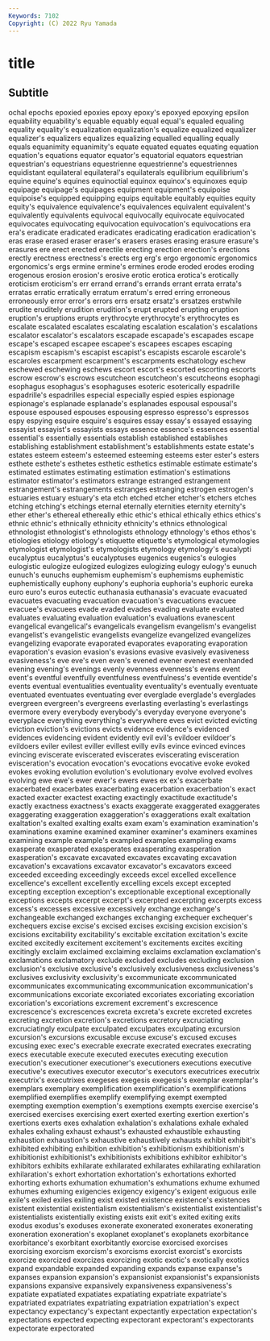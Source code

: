 ```yaml
---
Keywords: 7102
Copyright: (C) 2022 Ryu Yamada
---
```



# title

## Subtitle
ochal epochs epoxied epoxies epoxy epoxy's epoxyed
epoxying epsilon equability equability's equable equably equal equal's equaled equaling
equality equality's equalization equalization's equalize equalized equalizer equalizer's equalizers equalizes
equalizing equalled equalling equally equals equanimity equanimity's equate equated equates
equating equation equation's equations equator equator's equatorial equators equestrian equestrian's
equestrians equestrienne equestrienne's equestriennes equidistant equilateral equilateral's equilaterals equilibrium equilibrium's
equine equine's equines equinoctial equinox equinox's equinoxes equip equipage equipage's
equipages equipment equipment's equipoise equipoise's equipped equipping equips equitable equitably
equities equity equity's equivalence equivalence's equivalences equivalent equivalent's equivalently equivalents
equivocal equivocally equivocate equivocated equivocates equivocating equivocation equivocation's equivocations era
era's eradicate eradicated eradicates eradicating eradication eradication's eras erase erased
eraser eraser's erasers erases erasing erasure erasure's erasures ere erect
erected erectile erecting erection erection's erections erectly erectness erectness's erects
erg erg's ergo ergonomic ergonomics ergonomics's ergs ermine ermine's ermines
erode eroded erodes eroding erogenous erosion erosion's erosive erotic erotica
erotica's erotically eroticism eroticism's err errand errand's errands errant errata
errata's erratas erratic erratically erratum erratum's erred erring erroneous erroneously
error error's errors errs ersatz ersatz's ersatzes erstwhile erudite eruditely
erudition erudition's erupt erupted erupting eruption eruption's eruptions erupts erythrocyte
erythrocyte's erythrocytes es escalate escalated escalates escalating escalation escalation's escalations
escalator escalator's escalators escapade escapade's escapades escape escape's escaped escapee
escapee's escapees escapes escaping escapism escapism's escapist escapist's escapists escarole
escarole's escaroles escarpment escarpment's escarpments eschatology eschew eschewed eschewing eschews
escort escort's escorted escorting escorts escrow escrow's escrows escutcheon escutcheon's
escutcheons esophagi esophagus esophagus's esophaguses esoteric esoterically espadrille espadrille's espadrilles
especial especially espied espies espionage espionage's esplanade esplanade's esplanades espousal
espousal's espouse espoused espouses espousing espresso espresso's espressos espy espying
esquire esquire's esquires essay essay's essayed essaying essayist essayist's essayists
essays essence essence's essences essential essential's essentially essentials establish established
establishes establishing establishment establishment's establishments estate estate's estates esteem esteem's
esteemed esteeming esteems ester ester's esters esthete esthete's esthetes esthetic
esthetics estimable estimate estimate's estimated estimates estimating estimation estimation's estimations
estimator estimator's estimators estrange estranged estrangement estrangement's estrangements estranges estranging
estrogen estrogen's estuaries estuary estuary's eta etch etched etcher etcher's
etchers etches etching etching's etchings eternal eternally eternities eternity eternity's
ether ether's ethereal ethereally ethic ethic's ethical ethically ethics ethics's
ethnic ethnic's ethnically ethnicity ethnicity's ethnics ethnological ethnologist ethnologist's ethnologists
ethnology ethnology's ethos ethos's etiologies etiology etiology's etiquette etiquette's etymological
etymologies etymologist etymologist's etymologists etymology etymology's eucalypti eucalyptus eucalyptus's eucalyptuses
eugenics eugenics's eulogies eulogistic eulogize eulogized eulogizes eulogizing eulogy eulogy's
eunuch eunuch's eunuchs euphemism euphemism's euphemisms euphemistic euphemistically euphony euphony's
euphoria euphoria's euphoric eureka euro euro's euros eutectic euthanasia euthanasia's
evacuate evacuated evacuates evacuating evacuation evacuation's evacuations evacuee evacuee's evacuees
evade evaded evades evading evaluate evaluated evaluates evaluating evaluation evaluation's
evaluations evanescent evangelical evangelical's evangelicals evangelism evangelism's evangelist evangelist's evangelistic
evangelists evangelize evangelized evangelizes evangelizing evaporate evaporated evaporates evaporating evaporation
evaporation's evasion evasion's evasions evasive evasively evasiveness evasiveness's eve eve's
even even's evened evener evenest evenhanded evening evening's evenings evenly
evenness evenness's evens event event's eventful eventfully eventfulness eventfulness's eventide
eventide's events eventual eventualities eventuality eventuality's eventually eventuate eventuated eventuates
eventuating ever everglade everglade's everglades evergreen evergreen's evergreens everlasting everlasting's
everlastings evermore every everybody everybody's everyday everyone everyone's everyplace everything
everything's everywhere eves evict evicted evicting eviction eviction's evictions evicts
evidence evidence's evidenced evidences evidencing evident evidently evil evil's evildoer
evildoer's evildoers eviler evilest eviller evillest evilly evils evince evinced
evinces evincing eviscerate eviscerated eviscerates eviscerating evisceration evisceration's evocation evocation's
evocations evocative evoke evoked evokes evoking evolution evolution's evolutionary evolve
evolved evolves evolving ewe ewe's ewer ewer's ewers ewes ex
ex's exacerbate exacerbated exacerbates exacerbating exacerbation exacerbation's exact exacted exacter
exactest exacting exactingly exactitude exactitude's exactly exactness exactness's exacts exaggerate
exaggerated exaggerates exaggerating exaggeration exaggeration's exaggerations exalt exaltation exaltation's exalted
exalting exalts exam exam's examination examination's examinations examine examined examiner
examiner's examiners examines examining example example's exampled examples exampling exams
exasperate exasperated exasperates exasperating exasperation exasperation's excavate excavated excavates excavating
excavation excavation's excavations excavator excavator's excavators exceed exceeded exceeding exceedingly
exceeds excel excelled excellence excellence's excellent excellently excelling excels except
excepted excepting exception exception's exceptionable exceptional exceptionally exceptions excepts excerpt
excerpt's excerpted excerpting excerpts excess excess's excesses excessive excessively exchange
exchange's exchangeable exchanged exchanges exchanging exchequer exchequer's exchequers excise excise's
excised excises excising excision excision's excisions excitability excitability's excitable excitation
excitation's excite excited excitedly excitement excitement's excitements excites exciting excitingly
exclaim exclaimed exclaiming exclaims exclamation exclamation's exclamations exclamatory exclude excluded
excludes excluding exclusion exclusion's exclusive exclusive's exclusively exclusiveness exclusiveness's exclusives
exclusivity exclusivity's excommunicate excommunicated excommunicates excommunicating excommunication excommunication's excommunications excoriate
excoriated excoriates excoriating excoriation excoriation's excoriations excrement excrement's excrescence excrescence's
excrescences excreta excreta's excrete excreted excretes excreting excretion excretion's excretions
excretory excruciating excruciatingly exculpate exculpated exculpates exculpating excursion excursion's excursions
excusable excuse excuse's excused excuses excusing exec exec's execrable execrate
execrated execrates execrating execs executable execute executed executes executing execution
execution's executioner executioner's executioners executions executive executive's executives executor executor's
executors executrices executrix executrix's executrixes exegeses exegesis exegesis's exemplar exemplar's
exemplars exemplary exemplification exemplification's exemplifications exemplified exemplifies exemplify exemplifying exempt
exempted exempting exemption exemption's exemptions exempts exercise exercise's exercised exercises
exercising exert exerted exerting exertion exertion's exertions exerts exes exhalation
exhalation's exhalations exhale exhaled exhales exhaling exhaust exhaust's exhausted exhaustible
exhausting exhaustion exhaustion's exhaustive exhaustively exhausts exhibit exhibit's exhibited exhibiting
exhibition exhibition's exhibitionism exhibitionism's exhibitionist exhibitionist's exhibitionists exhibitions exhibitor exhibitor's
exhibitors exhibits exhilarate exhilarated exhilarates exhilarating exhilaration exhilaration's exhort exhortation
exhortation's exhortations exhorted exhorting exhorts exhumation exhumation's exhumations exhume exhumed
exhumes exhuming exigencies exigency exigency's exigent exiguous exile exile's exiled
exiles exiling exist existed existence existence's existences existent existential existentialism
existentialism's existentialist existentialist's existentialists existentially existing exists exit exit's exited
exiting exits exodus exodus's exoduses exonerate exonerated exonerates exonerating exoneration
exoneration's exoplanet exoplanet's exoplanets exorbitance exorbitance's exorbitant exorbitantly exorcise exorcised
exorcises exorcising exorcism exorcism's exorcisms exorcist exorcist's exorcists exorcize exorcized
exorcizes exorcizing exotic exotic's exotically exotics expand expandable expanded expanding
expands expanse expanse's expanses expansion expansion's expansionist expansionist's expansionists expansions
expansive expansively expansiveness expansiveness's expatiate expatiated expatiates expatiating expatriate expatriate's
expatriated expatriates expatriating expatriation expatriation's expect expectancy expectancy's expectant expectantly
expectation expectation's expectations expected expecting expectorant expectorant's expectorants expectorate expectorated
